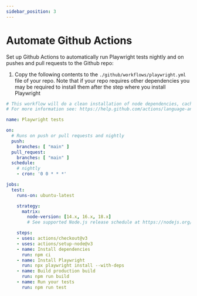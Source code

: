```yaml
---
sidebar_position: 3
---
```


# Automate Github Actions

Set up Github Actions to automatically run Playwright tests nightly and on pushes and pull requests to the Github repo:

1. Copy the following contents to the `./github/workflows/playwright.yml` file of your repo. Note that if your repo requires other dependencies you may be required to install them after the step where you install Playwright

```yaml
# This workflow will do a clean installation of node dependencies, cache/restore them, build the source code and run tests across different versions of node
# For more information see: https://help.github.com/actions/language-and-framework-guides/using-nodejs-with-github-actions

name: Playwright tests

on:
  # Runs on push or pull requests and nightly
  push:
    branches: [ "main" ]
  pull_request:
    branches: [ "main" ]
  schedule: 
    # nightly
    - cron: '0 0 * * *'

jobs:
  test:
    runs-on: ubuntu-latest

    strategy:
      matrix:
        node-version: [14.x, 16.x, 18.x]
        # See supported Node.js release schedule at https://nodejs.org/en/about/releases/

    steps:
    - uses: actions/checkout@v3
    - uses: actions/setup-node@v3
    - name: Install dependencies
      run: npm ci
    - name: Install Playwright
      run: npx playwright install --with-deps
    - name: Build production build
      run: npm run build
    - name: Run your tests
      run: npm run test

```